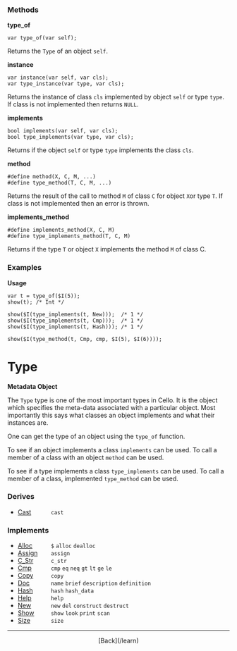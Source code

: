   <div class="row">
  <div class="col-xs-6 col-md-6">

### Methods

__type_of__

    var type_of(var self);

Returns the `Type` of an object `self`.

__instance__

    var instance(var self, var cls);
    var type_instance(var type, var cls);

Returns the instance of class `cls` implemented by object `self` or type `type`. If class is not implemented then returns `NULL`.

__implements__

    bool implements(var self, var cls);
    bool type_implements(var type, var cls);

Returns if the object `self` or type `type` implements the class `cls`.

__method__

    #define method(X, C, M, ...)
    #define type_method(T, C, M, ...)

Returns the result of the call to method `M` of class `C` for object `X`or type `T`. If class is not implemented then an error is thrown.

__implements_method__

    #define implements_method(X, C, M)
    #define type_implements_method(T, C, M)

Returns if the type `T` or object `X` implements the method `M` of class C.

### Examples

__Usage__

    var t = type_of($I(5));
    show(t); /* Int */
    
    show($I(type_implements(t, New)));  /* 1 */
    show($I(type_implements(t, Cmp)));  /* 1 */
    show($I(type_implements(t, Hash))); /* 1 */
    
    show($I(type_method(t, Cmp, cmp, $I(5), $I(6))));
    



  </div>
  <div class="col-xs-6 col-md-6">

# Type
__Metadata Object__

The `Type` type is one of the most important types in Cello. It is the object which specifies the meta-data associated with a particular object. Most importantly this says what classes an object implements and what their instances are.

One can get the type of an object using the `type_of` function.

To see if an object implements a class `implements` can be used. To call a member of a class with an object `method` can be used.

To see if a type implements a class `type_implements` can be used. To call a member of a class, implemented `type_method` can be used.

### Derives

* <span style="width:75px; float:left;">[Cast](/learn/cast)</span>`cast` 
### Implements

* <span style="width:75px; float:left;">[Alloc](/learn/alloc)</span>`$` `alloc` `dealloc` 
* <span style="width:75px; float:left;">[Assign](/learn/assign)</span>`assign` 
* <span style="width:75px; float:left;">[C_Str](/learn/c_str)</span>`c_str` 
* <span style="width:75px; float:left;">[Cmp](/learn/cmp)</span>`cmp` `eq` `neq` `gt` `lt` `ge` `le` 
* <span style="width:75px; float:left;">[Copy](/learn/copy)</span>`copy` 
* <span style="width:75px; float:left;">[Doc](/learn/doc)</span>`name` `brief` `description` `definition` 
* <span style="width:75px; float:left;">[Hash](/learn/hash)</span>`hash` `hash_data` 
* <span style="width:75px; float:left;">[Help](/learn/help)</span>`help` 
* <span style="width:75px; float:left;">[New](/learn/new)</span>`new` `del` `construct` `destruct` 
* <span style="width:75px; float:left;">[Show](/learn/show)</span>`show` `look` `print` `scan` 
* <span style="width:75px; float:left;">[Size](/learn/size)</span>`size` 

* * *

  <p style="text-align:center;">
[Back](/learn)
  </p>

  </div>
  </div>
